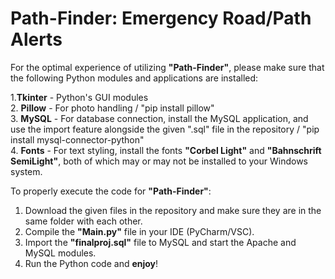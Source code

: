 
# Path-Finder: Emergency Road/Path Alerts

For the optimal experience of utilizing **"Path-Finder"**, please make sure that the following Python modules and applications are installed:

1.**Tkinter** - Python's GUI modules  
2. **Pillow** - For photo handling  / "pip install pillow"  
3. **MySQL** - For database connection, install the MySQL application, and use the import feature alongside the given ".sql" file in the repository / "pip install mysql-connector-python"  
4. **Fonts** - For text styling, install the fonts **"Corbel Light"** and **"Bahnschrift SemiLight"**, both of which may or may not be installed to your Windows system.

  
  
To properly execute the code for **"Path-Finder"**: 
1. Download the given files in the repository and make sure they are in the same folder with each other.  
2. Compile the **"Main.py"** file in your IDE (PyCharm/VSC).  
3. Import the **"finalproj.sql"** file to MySQL and start the Apache and MySQL modules.
4. Run the Python code and **enjoy**!
